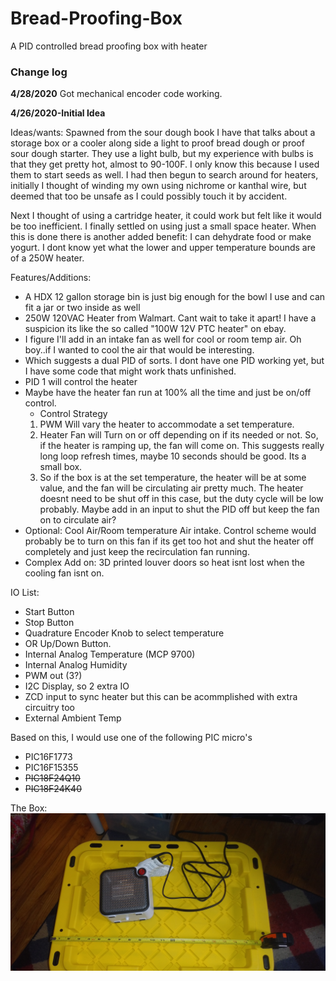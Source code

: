# Bread-Proofing-Box
A PID controlled bread proofing box with heater

<H3>Change log</H3>

<b>4/28/2020</b>
Got mechanical encoder code working. 

<b>4/26/2020-Initial Idea</b>


Ideas/wants: Spawned from the sour dough book I have that talks about a storage box or a cooler along side a light to proof bread dough or proof sour dough starter. They use a light bulb, but my experience with bulbs is that they get pretty hot, almost to 90-100F. I only know this because I used them to start seeds as well. I had then begun to search around for heaters, initially I thought of winding my own using nichrome or kanthal wire, but deemed that too be unsafe as I could possibly touch it by accident.

Next I thought of using a cartridge heater, it could work but felt like it would be too inefficient. I finally settled on using just a small space heater. When this is done there is another added benefit: I can dehydrate food or make yogurt. I dont know yet what the lower and upper temperature bounds are of a 250W heater.

Features/Additions:
* A HDX 12 gallon storage bin is just big enough for the bowl I use and can fit a jar or two inside as well
* 250W 120VAC Heater from Walmart. Cant wait to take it apart! I have a suspicion its like the so called "100W 12V PTC heater" on ebay.
* I figure I'll add in an intake fan as well for cool or room temp air. Oh boy..if I wanted to cool the air that would be interesting. 
* Which suggests a dual PID of sorts. I dont have one PID working yet, but I have some code that might work thats unfinished. 
* PID 1 will control the heater
* Maybe have the heater fan run at 100% all the time and just be on/off control. 
  * Control Strategy
  1) PWM Will vary the heater to accommodate a set temperature.
  2) Heater Fan will Turn on or off depending on if its needed or not. So, if the heater is ramping up, the fan will come on. This suggests really long loop refresh times, maybe 10 seconds should be good. Its a small box.
  3) So if the box is at the set temperature, the heater will be at some value, and the fan will be circulating air pretty much. The heater doesnt need to be shut off in this case, but the duty cycle will be low probably. Maybe add in an input to shut the PID off but keep the fan on to circulate air? 
* Optional: Cool Air/Room temperature Air intake. Control scheme would probably be to turn on this fan if its get too hot and shut the heater off completely and just keep the recirculation fan running.   
* Complex Add on: 3D printed louver doors so heat isnt lost when the cooling fan isnt on. 

IO List:
* Start Button
* Stop Button
* Quadrature Encoder Knob to select temperature
* OR Up/Down Button.
* Internal Analog Temperature (MCP 9700)
* Internal Analog Humidity
* PWM out (3?)
* I2C Display, so 2 extra IO
* ZCD input to sync heater but this can be acommplished with extra circuitry too
* External Ambient Temp

Based on this, I would use one of the following PIC micro's
* PIC16F1773
* PIC16F15355
* ~~PIC18F24Q10~~
* ~~PIC18F24K40~~

The Box:
![Box](https://raw.githubusercontent.com/chrissavage2300/Bread-Proofing-Box/master/Photos/20200428_120737%5B1%5D.jpg)

